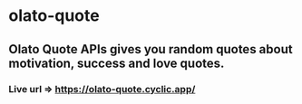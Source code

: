 # olato-quote
## Olato Quote APIs gives you random quotes about motivation, success and love quotes.
### Live url => https://olato-quote.cyclic.app/
